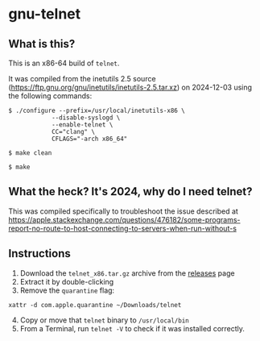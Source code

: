 # gnu-telnet

## What is this?

This is an x86-64 build of `telnet`.

It was compiled from the inetutils 2.5 source (https://ftp.gnu.org/gnu/inetutils/inetutils-2.5.tar.xz) on 2024-12-03 using the following commands:

```
$ ./configure --prefix=/usr/local/inetutils-x86 \
            --disable-syslogd \
            --enable-telnet \
            CC="clang" \
            CFLAGS="-arch x86_64"

$ make clean

$ make
```

## What the heck? It's 2024, why do I need telnet?

This was compiled specifically to troubleshoot the issue described at https://apple.stackexchange.com/questions/476182/some-programs-report-no-route-to-host-connecting-to-servers-when-run-without-s

## Instructions

1. Download the `telnet_x86.tar.gz` archive from the [releases][1] page
2. Extract it by double-clicking
3. Remove the `quarantine` flag:
```
xattr -d com.apple.quarantine ~/Downloads/telnet
```
4. Copy or move that `telnet` binary to `/usr/local/bin`
5. From a Terminal, run `telnet -V` to check if it was installed correctly.

[1]: https://github.com/luckman212/gnu-telnet/releases/
